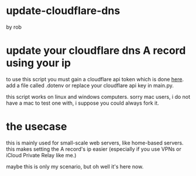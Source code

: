 # update-cloudflare-dns
by rob

# update your cloudflare dns A record using your ip
to use this script you must gain a cloudflare api token which is done [here](https://dash.cloudflare.com/profile/api-tokens).
add a file called .dotenv or replace your cloudflare api key in main.py.

this script works on linux and windows computers.
sorry mac users, i do not have a mac to test one with, i suppose you could always fork it.

# the usecase
this is mainly used for small-scale web servers, like home-based servers.
this makes setting the A record's ip easier (especially if you use VPNs or iCloud Private Relay like me.)

maybe this is only my scenario, but oh well it's here now.